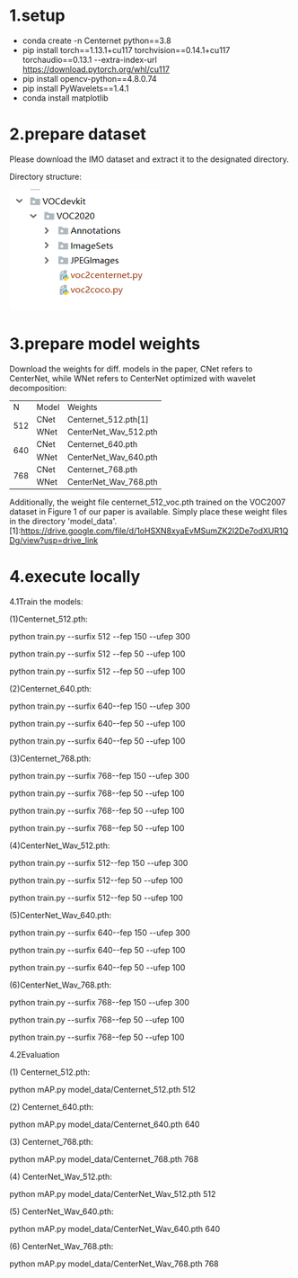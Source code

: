 # 1.setup
* conda create -n Centernet python==3.8
* pip install torch==1.13.1+cu117 torchvision==0.14.1+cu117 torchaudio==0.13.1 --extra-index-url https://download.pytorch.org/whl/cu117
* pip install opencv-python==4.8.0.74
* pip install PyWavelets==1.4.1
* conda install matplotlib

# 2.prepare dataset

Please download the IMO dataset and extract it to the designated directory.

Directory structure:

<img src="image1.png" id="image1">

# 3.prepare model weights


Download the weights for diff. models in the paper, CNet refers to CenterNet, while WNet refers to CenterNet optimized with wavelet decomposition:

<table id="table1">
<tr>
<td>N</td>
<td>Model</td>
<td>Weights</td>
</tr>
<tr>
<td rowspan="2">512</td>
<td>CNet</td>
<td>Centernet_512.pth[1]</td>
</tr>
<tr>
<td>WNet</td>
<td>CenterNet_Wav_512.pth</td>
</tr>
<tr>
<td rowspan="2">640</td>
<td>CNet</td>
<td>Centernet_640.pth</td>
</tr>
<tr>
<td>WNet</td>
<td>CenterNet_Wav_640.pth</td>
</tr>
<tr>
<td rowspan="2">768</td>
<td>CNet</td>
<td>Centernet_768.pth</td>
</tr>
<tr>
<td>WNet</td>
<td>CenterNet_Wav_768.pth</td>
</tr>
</table>

Additionally, the weight file centernet_512_voc.pth trained on the VOC2007 dataset in Figure 1 of our paper is available. Simply place these weight files in the directory 'model_data'.
[1]:https://drive.google.com/file/d/1oHSXN8xyaEvMSumZK2l2De7odXUR1QDg/view?usp=drive_link
# 4.execute locally

4.1Train the models:

(1)Centernet_512.pth:

python train.py --surfix 512 --fep 150 --ufep 300

python train.py --surfix 512 --fep 50 --ufep 100

python train.py --surfix 512 --fep 50 --ufep 100

(2)Centernet_640.pth:

python train.py --surfix 640--fep 150 --ufep 300

python train.py --surfix 640--fep 50 --ufep 100

python train.py --surfix 640--fep 50 --ufep 100

(3)Centernet_768.pth:

python train.py --surfix 768--fep 150 --ufep 300

python train.py --surfix 768--fep 50 --ufep 100

python train.py --surfix 768--fep 50 --ufep 100

python train.py --surfix 768--fep 50 --ufep 100

(4)CenterNet_Wav_512.pth:

python train.py --surfix 512--fep 150 --ufep 300

python train.py --surfix 512--fep 50 --ufep 100

python train.py --surfix 512--fep 50 --ufep 100

(5)CenterNet_Wav_640.pth:

python train.py --surfix 640--fep 150 --ufep 300

python train.py --surfix 640--fep 50 --ufep 100

python train.py --surfix 640--fep 50 --ufep 100

(6)CenterNet_Wav_768.pth:

python train.py --surfix 768--fep 150 --ufep 300

python train.py --surfix 768--fep 50 --ufep 100

python train.py --surfix 768--fep 50 --ufep 100

4.2Evaluation

(1) Centernet_512.pth:

python mAP.py model_data/Centernet_512.pth 512

(2) Centernet_640.pth:

python mAP.py model_data/Centernet_640.pth 640

(3) Centernet_768.pth:

python mAP.py model_data/Centernet_768.pth 768

(4) CenterNet_Wav_512.pth:

python mAP.py model_data/CenterNet_Wav_512.pth 512

(5) CenterNet_Wav_640.pth:

python mAP.py model_data/CenterNet_Wav_640.pth 640

(6) CenterNet_Wav_768.pth:

python mAP.py model_data/CenterNet_Wav_768.pth 768
